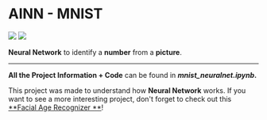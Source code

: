 # AINN - MNIST
<img src="https://img.shields.io/badge/license-MIT-green.svg" />  <img src="https://img.shields.io/badge/version-1.0-red.svg" /> 

**Neural Network** to identify a **number** from a **picture**.

***

**All the Project Information + Code** can be found in ***mnist_neuralnet.ipynb*.**

This project was made to understand how **Neural Network** works. If you want to see a more interesting project, don't forget to check out this [**Facial Age Recognizer **](https://github.com/kevinrosalesdev/CNN-FacialAge)!
